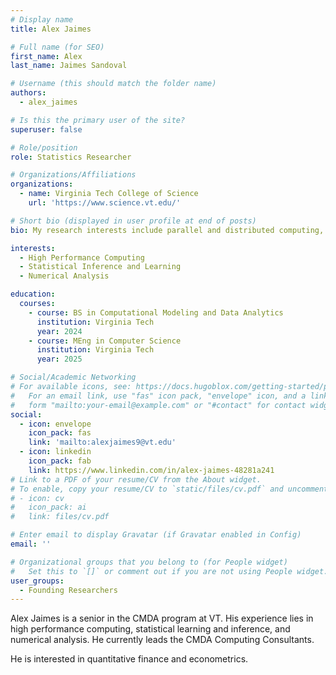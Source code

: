 ```yaml
---
# Display name
title: Alex Jaimes

# Full name (for SEO)
first_name: Alex
last_name: Jaimes Sandoval

# Username (this should match the folder name)
authors:
  - alex_jaimes

# Is this the primary user of the site?
superuser: false

# Role/position
role: Statistics Researcher

# Organizations/Affiliations
organizations:
  - name: Virginia Tech College of Science
    url: 'https://www.science.vt.edu/'

# Short bio (displayed in user profile at end of posts)
bio: My research interests include parallel and distributed computing, statistical inference and learning, and numerical analysis

interests:
  - High Performance Computing
  - Statistical Inference and Learning
  - Numerical Analysis

education:
  courses:
    - course: BS in Computational Modeling and Data Analytics
      institution: Virginia Tech
      year: 2024
    - course: MEng in Computer Science
      institution: Virginia Tech
      year: 2025

# Social/Academic Networking
# For available icons, see: https://docs.hugoblox.com/getting-started/page-builder/#icons
#   For an email link, use "fas" icon pack, "envelope" icon, and a link in the
#   form "mailto:your-email@example.com" or "#contact" for contact widget.
social:
  - icon: envelope
    icon_pack: fas
    link: 'mailto:alexjaimes9@vt.edu'
  - icon: linkedin
    icon_pack: fab
    link: https://www.linkedin.com/in/alex-jaimes-48281a241
# Link to a PDF of your resume/CV from the About widget.
# To enable, copy your resume/CV to `static/files/cv.pdf` and uncomment the lines below.
# - icon: cv
#   icon_pack: ai
#   link: files/cv.pdf

# Enter email to display Gravatar (if Gravatar enabled in Config)
email: ''

# Organizational groups that you belong to (for People widget)
#   Set this to `[]` or comment out if you are not using People widget.
user_groups:
  - Founding Researchers
---
```

Alex Jaimes is a senior in the CMDA program at VT. His experience lies in high performance computing, statistical learning and inference, and numerical analysis. He currently leads the CMDA Computing Consultants. 

He is interested in quantitative finance and econometrics.
